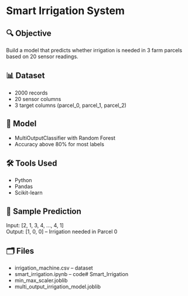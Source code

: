 # Smart Irrigation System 

## 🔍 Objective
Build a model that predicts whether irrigation is needed in 3 farm parcels based on 20 sensor readings.

## 📊 Dataset
- 2000 records
- 20 sensor columns
- 3 target columns (parcel_0, parcel_1, parcel_2)

## 🧠 Model
- MultiOutputClassifier with Random Forest
- Accuracy above 80% for most labels

## 🛠 Tools Used
- Python
- Pandas
- Scikit-learn

## 📌 Sample Prediction
Input: [2, 1, 3, 4, ..., 4, 1]  
Output: [1, 0, 0] – Irrigation needed in Parcel 0

## 🗂 Files
- irrigation_machine.csv – dataset
- smart_irrigation.ipynb – code# Smart_Irrigation
- min_max_scaler.joblib
- multi_output_irrigation_model.joblib
